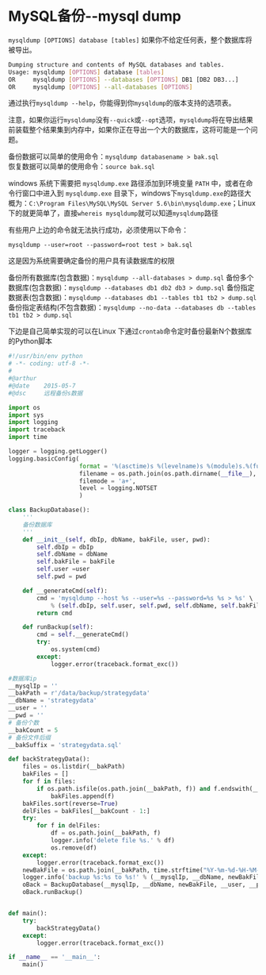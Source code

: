 # MySQL备份--mysql dump

`mysqldump [OPTIONS] database [tables]`  如果你不给定任何表，整个数据库将被导出。

```bash
Dumping structure and contents of MySQL databases and tables.
Usage: mysqldump [OPTIONS] database [tables]
OR     mysqldump [OPTIONS] --databases [OPTIONS] DB1 [DB2 DB3...]
OR     mysqldump [OPTIONS] --all-databases [OPTIONS]
```

通过执行`mysqldump --help`，你能得到你`mysqldump`的版本支持的选项表。

注意，如果你运行`mysqldump`没有`--quick`或`--opt`选项，`mysqldump`将在导出结果前装载整个结果集到内存中，如果你正在导出一个大的数据库，这将可能是一个问题。

备份数据可以简单的使用命令：`mysqldump databasename > bak.sql`  
恢复数据可以简单的使用命令：`source bak.sql`

windows 系统下需要把 `mysqldump.exe` 路径添加到环境变量 `PATH` 中，或者在命令行窗口中进入到 `mysqldump.exe` 目录下，windows下`mysqldump.exe`的路径大概为：`C:\Program Files\MySQL\MySQL Server 5.6\bin\mysqldump.exe`；Linux下的就更简单了，直接`whereis mysqldump`就可以知道`mysqldump`路径

有些用户上边的命令就无法执行成功，必须使用以下命令：

```shell
mysqldump --user=root --password=root test > bak.sql
```

这是因为系统需要确定备份的用户具有读数据库的权限

备份所有数据库\(包含数据\)：`mysqldump --all-databases > dump.sql`                                                                                                      备份多个数据库\(包含数据\)：`mysqldump --databases db1 db2 db3 > dump.sql`                                                                                       备份指定数据表\(包含数据\)：`mysqldump --databases db1 --tables tb1 tb2 > dump.sql`                                                                      备份指定表结构\(不包含数据\)：`mysqldump --no-data --databases db --tables tb1 tb2 > dump.sql`

下边是自己简单实现的可以在Linux 下通过`crontab`命令定时备份最新N个数据库的Python脚本

```python
#!/usr/bin/env python
# -*- coding: utf-8 -*-
#
#@arthur  
#@date    2015-05-7
#@dsc     远程备份s数据

import os
import sys
import logging
import traceback
import time

logger = logging.getLogger()
logging.basicConfig(
                    format = '%(asctime)s %(levelname)s %(module)s.%(funcName)s Line:%(lineno)d\t%(message)s',
                    filename = os.path.join(os.path.dirname(__file__), r'backStrategyData.log'),
                    filemode = 'a+',
                    level = logging.NOTSET
                    )

class BackupDatabase():
    '''
    备份数据库
    '''
    def __init__(self, dbIp, dbName, bakFile, user, pwd):
        self.dbIp = dbIp
        self.dbName = dbName
        self.bakFile = bakFile
        self.user =user
        self.pwd = pwd

    def __generateCmd(self):
        cmd = 'mysqldump --host %s --user=%s --password=%s %s > %s' \
            % (self.dbIp, self.user, self.pwd, self.dbName, self.bakFile)
        return cmd    

    def runBackup(self):
        cmd = self.__generateCmd()
        try:
            os.system(cmd)
        except:
            logger.error(traceback.format_exc())

#数据库ip
__mysqlIp = ''
__bakPath = r'/data/backup/strategydata'
__dbName = 'strategydata'
__user = ''
__pwd = ''
# 备份个数
__bakCount = 5
# 备份文件后缀
__bakSuffix = 'strategydata.sql'

def backStrategyData():
    files = os.listdir(__bakPath)
    bakFiles = []
    for f in files:
        if os.path.isfile(os.path.join(__bakPath, f)) and f.endswith(__bakSuffix):
            bakFiles.append(f)
    bakFiles.sort(reverse=True)
    delFiles = bakFiles[__bakCount - 1:]
    try:
        for f in delFiles:
            df = os.path.join(__bakPath, f)
            logger.info('delete file %s.' % df)
            os.remove(df)
    except:
        logger.error(traceback.format_exc())
    newBakFile = os.path.join(__bakPath, time.strftime("%Y-%m-%d-%H-%M-%S") + __bakSuffix)
    logger.info('backup %s:%s to %s!' % (__mysqlIp, __dbName, newBakFile))
    oBack = BackupDatabase(__mysqlIp, __dbName, newBakFile, __user, __pwd)
    oBack.runBackup()


def main():
    try:
        backStrategyData()
    except:
        logger.error(traceback.format_exc())

if __name__ == '__main__':
    main()
```



